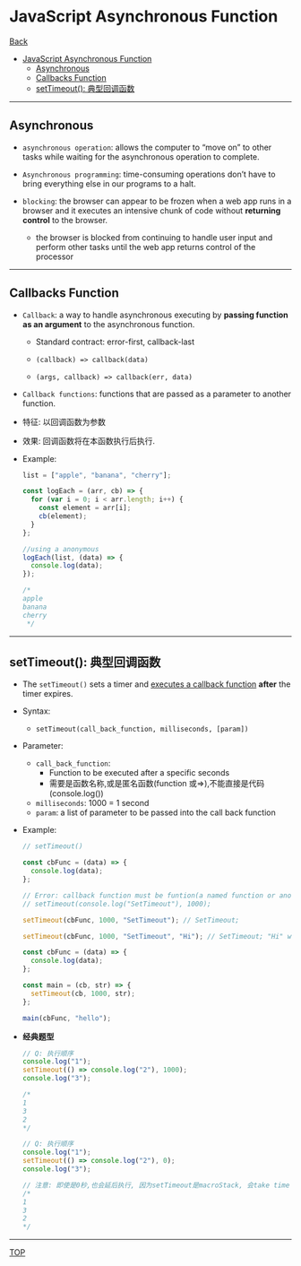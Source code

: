 # JavaScript Asynchronous Function

[Back](../index.md)

- [JavaScript Asynchronous Function](#javascript-asynchronous-function)
  - [Asynchronous](#asynchronous)
  - [Callbacks Function](#callbacks-function)
  - [setTimeout(): 典型回调函数](#settimeout-典型回调函数)

---

## Asynchronous

- `asynchronous operation`: allows the computer to “move on” to other tasks while waiting for the asynchronous operation to complete.

- `Asynchronous programming`: time-consuming operations don’t have to bring everything else in our programs to a halt.

- `blocking`: the browser can appear to be frozen when a web app runs in a browser and it executes an intensive chunk of code without **returning control** to the browser.
  - the browser is blocked from continuing to handle user input and perform other tasks until the web app returns control of the processor

---

## Callbacks Function

- `Callback`: a way to handle asynchronous executing by **passing function as an argument** to the asynchronous function.

  - Standard contract: error-first, callback-last

  - `(callback) => callback(data)`
  - `(args, callback) => callback(err, data)`

- `Callback functions`: functions that are passed as a parameter to another function.

- 特征: 以回调函数为参数
- 效果: 回调函数将在本函数执行后执行.

- Example:

  ```js
  list = ["apple", "banana", "cherry"];

  const logEach = (arr, cb) => {
    for (var i = 0; i < arr.length; i++) {
      const element = arr[i];
      cb(element);
    }
  };

  //using a anonymous
  logEach(list, (data) => {
    console.log(data);
  });

  /*
  apple
  banana
  cherry
   */
  ```

---

## setTimeout(): 典型回调函数

- The `setTimeout()` sets a timer and <u>executes a callback function</u> **after** the timer expires.

- Syntax:

  - `setTimeout(call_back_function, milliseconds, [param])`

- Parameter:

  - `call_back_function`:
    - Function to be executed after a specific seconds
    - 需要是函数名称,或是匿名函数(function 或=>),不能直接是代码(console.log())
  - `milliseconds`: 1000 = 1 second
  - `param`: a list of parameter to be passed into the call back function

- Example:

  ```js
  // setTimeout()

  const cbFunc = (data) => {
    console.log(data);
  };

  // Error: callback function must be funtion(a named function or anonymous function), not codes
  // setTimeout(console.log("SetTimeout"), 1000);

  setTimeout(cbFunc, 1000, "SetTimeout"); // SetTimeout;

  setTimeout(cbFunc, 1000, "SetTimeout", "Hi"); // SetTimeout; "Hi" will not pass
  ```

  ```js
  const cbFunc = (data) => {
    console.log(data);
  };

  const main = (cb, str) => {
    setTimeout(cb, 1000, str);
  };

  main(cbFunc, "hello");
  ```

- **经典题型**

  ```js
  // Q: 执行顺序
  console.log("1");
  setTimeout(() => console.log("2"), 1000);
  console.log("3");

  /*
  1
  3
  2
  */

  // Q: 执行顺序
  console.log("1");
  setTimeout(() => console.log("2"), 0);
  console.log("3");

  // 注意: 即使是0秒,也会延后执行, 因为setTimeout是macroStack, 会take time
  /*
  1
  3
  2
  */
  ```

---

[TOP](#javascript-asynchronous-function)
